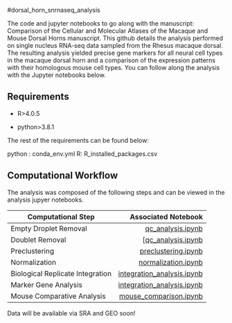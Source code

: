 #dorsal_horn_snrnaseq_analysis

The code and jupyter notebooks to go along with the manuscript: Comparison of the Cellular and Molecular Atlases of the Macaque and Mouse Dorsal Horns 
manuscript. This github details the analysis performed on single nucleus RNA-seq data sampled from the Rhesus macaque dorsal. The resulting analysis yielded precise gene markers for all neural cell types in the macaque dorsal horn and a comparison of the expression patterns with their homologous mouse cell types. You can follow along the analysis with the Jupyter notebooks below. 
## Requirements 

* R>4.0.5

* python>3.8.1


The rest of the requirements can be found below:

python : conda_env.yml
R: R_installed_packages.csv

## Computational Workflow

The analysis was composed of the following steps and can be viewed in the analysis jupyer notebooks.

| Computational Step   | Associated Notebook  |
| ------------- | -----:|
| Empty Droplet Removal    | [qc_analysis.ipynb](qc_analysis.ipynb) |
| Doublet Removal    | [[qc_analysis.ipynb](qc_analysis.ipynb)   |   
| Preclustering  |   [preclustering.ipynb](preclustering.ipynb) |
| Normalization | [normalization.ipynb](normalization.ipynb) |
|Biological Replicate Integration | [integration_analysis.ipynb](integration_analysis.ipynb)   |
|Marker Gene Analysis | [integration_analysis.ipynb](integration_analysis.ipynb)   |
|Mouse Comparative Analysis | [mouse_comparison.ipynb](mouse_comparison.ipynb)   |


Data will be available via SRA and GEO soon!




